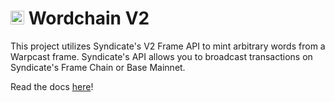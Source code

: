 # <img src="https://avatars.githubusercontent.com/u/76978866?s=200&v=4" width="22"> Wordchain V2


This project utilizes Syndicate's V2 Frame API to mint arbitrary words from a Warpcast frame. Syndicate's API allows you to broadcast transactions on Syndicate's Frame Chain or Base Mainnet. 

Read the docs [here](https://frame.syndicate.io)!
